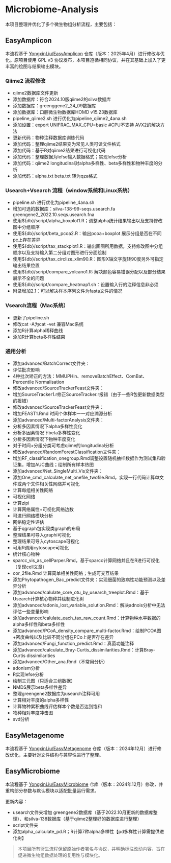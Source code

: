 # Microbiome-Analysis

本项目整理并优化了多个微生物组分析流程，主要包括：

## EasyAmplicon

本流程基于 [YongxinLiu/EasyAmplicon](https://github.com/YongxinLiu/EasyAmplicon) 仓库（版本：2025年4月）进行修改与优化。原项目使用 GPL v3 协议发布，本项目遵循相同协议，并在其基础上加入了更丰富的绘图与结果输出模块。

### Qiime2 流程修改
- qiime2数据库文件更新
 - 添加数据库：符合2024.10版qiime2的silva数据库
 - 添加数据库：greenggene2_24_09数据库
 - 添加数据库：口腔微生物数据库HOMD v15.23数据库
- pipeline_qiime2.sh 进行优化为pipeline_qiime2_4ana.sh
 - 添加设置：export UNIFRAC_MAX_CPU=basic  #CPU不支持 AVX2的解决方法
 - 更新代码：物种注释数据库训练代码
 - 添加代码：整理qiime2结果变为常见人类可读文件格式
 - 添加代码：基于R对qiime2结果进行可视化代码
 - 添加代码：整理数据为lefse输入数据格式；实现lefse分析
 - 添加代码：qiime2 longitudinal对alpha多样性、beta多样性和物种丰度的分析
 - 添加代码：alpha.txt beta.txt 转为qza格式

### Usearch+Vsearch 流程（window系统和Linux系统）
- pipeline.sh 进行优化为pipeline_4ana.sh
 - 增加可选的数据库：silva-138-99-seqs.usearch.fa greengene2_2022.10.seqs.usearch.fna
 - 使用${db}/script/alpha_boxplot1.R；调整alpha统计结果输出以及支持修改图中分组顺序
 - 使用${db}/script/beta_pcoa2.R：输出pcoa+boxplot 展示分组是否在不同pc上存在差异
 - 使用${db}/script/tax_stackplot1.R：输出画图所用数据，支持修改图中分组顺序以及支持输入第二分组对图形进行分面绘制
 - 使用${db}/script/tax_circlize_xlim90.R：图形X轴文字旋转90度另外可指定输出结果位置
 - 使用${db}/script/compare_volcano1.R: 解决颜色容易错误分配以及部分结果展示不全的问题
 - 使用${db}/script/compare_heatmap1.sh：设置输入行的注释信息非必须
 - 附录增加2.1：可以解决样本序列文件为fasta文件的情况

### Vsearch流程（Mac系统）
- 更新了pipeline.sh
 - 修改cat -A为cat -vet 兼容Mac系统
 - 添加R计算alpha稀释曲线
 - 添加R计算beta多样性结果

### 通用分析
- 添加advanced/BatchCorrect文件夹：
 - 评估批次影响
 - 4种批次矫正的方法：MMUPHin、removeBatchEffect、ComBat、Percentile Normalisation
- 修改advanced/SourceTrackerFeast文件夹：
 - 增加SourceTracker1.r修正SourceTracker.r报错（由于一些R包更新数据类型的报错）
- 修改advanced/SourceTrackerFeast文件夹：
 - 增加FEAST1.Rmd 时间个体样本一一对应溯源分析
- 添加advanced/Multi-factorAnalysis文件夹：
 - 分析多因素情况下alpha多样性变化
 - 分析多因素情况下beta多样性变化
 - 分析多因素情况下物种丰度变化
 - 对于时间+分组分类可考虑qiime的longitudinal分析
- 修改advanced/RandomForestClassification文件夹：
 - 增加RF_classification_onegroup.Rmd调整设置随机抽样数据作为测试集和验证集，增加AUC曲线；绘制所有样本热图
- 添加advanced/Net_SingleMulti_Vis文件夹：
 - 添加One_cmd_calculate_net_onefile_twofile.Rmd，实现一行代码计算单文件或两个文件相关性网络并可视化
  - 计算每组相关性网络
  - 可视化网络
  - 计算zipi
  - 计算网络属性+可视化网络边数
  - 可进行网络模块分析
  - 网络稳定性评估
  - 基于qgraph包实现类graph的布局
  - 整理结果可导入graphi可视化
  - 整理结果可导入cytoscape可视化
  - 可用R调用cytoscape可视化
  - 统计核心物种
 - sparcc_vis_as_cellParper.Rmd，基于sparcc计算网络并且在R进行可视化（复现cell文章）
 - cor_2file.Rmd 计算简单相关性网络；生成可交互结果
- 添加Phytopathogen_Bac_predict文件夹：实现细菌的致病性功能预测以及差异分析
- 添加advanced/calulate_core_otu_by_usearch_treeplot.Rmd：基于Usearch计算核心物种并绘制进化树
- 添加advanced/adonis_lost_variable_solution.Rmd：解决adnois分析中无法评估一些变量影响
- 添加advanced/calulate_each_tax_raw_count.Rmd：计算物种水平数据的alpha多样性和beta多样性
- 添加advanced/PCoA_density_compare_multi-factor.Rmd：绘制PCOA图+密度曲线以及比较不同分组在PCo上是否存在差异
- 添加advanced/Fungi_function_predict.Rmd：真菌功能注释
- 添加advanced/calculate_Bray-Curtis_dissimilarities.Rmd：计算Bray-Curtis dissimilarities
- 添加advanced/Other_ana.Rmd（不常用分析）
 - adonism分析
 - R实现lefse分析
 - 绘制三元图（只适合三组数据）
 - NMDS展示beta多样性差异
 - 整理greengene2数据库为usearch注释可用
 - 计算相对丰度的alpha多样性
 - 计算物种累积曲线评估样本个数是否达到饱和
 - 物种相对丰度冲击图
 - svd分析
## EasyMetagenome

本流程基于 [YongxinLiu/EasyMetagenome](https://github.com/YongxinLiu/EasyMetagenome) 仓库（版本：2024年12月）进行修改优化，主要针对文件结构与兼容性进行了整理。

## EasyMicrobiome

本流程基于 [YongxinLiu/EasyMicrobiome](https://github.com/YongxinLiu/EasyMicrobiome) 仓库（版本：2024年12月）修改，并重构部分参数与默认模块以适配批量运行需求。

更新内容：
- usearch文件夹增加 greengene2数据库（基于2022.10月更新的数据库整理）、和silva-138数据库（基于qiime2整理好的数据库进行整理）
- script文件夹
 - 添加alpha_calculate_pd.R；R计算7种alpha多样性【pd多样性计算需提供进化树】

> 本项目所有衍生流程保留原始作者署名与协议，并明确标注改动内容，旨在促进微生物组数据处理的复用性与模块化。
